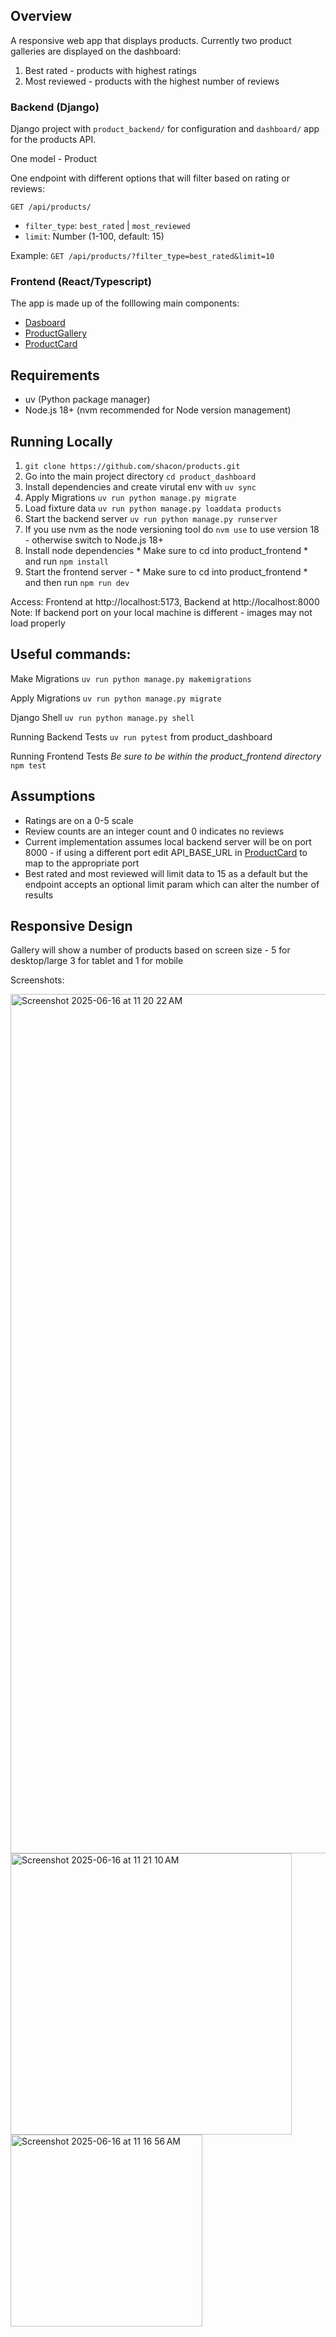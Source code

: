 
## Overview

A responsive web app that displays products. Currently two product galleries are displayed on the dashboard:
1. Best rated - products with highest ratings
2. Most reviewed - products with the highest number of reviews

### Backend (Django)

Django project with `product_backend/` for configuration and `dashboard/` app for the products API.

One model - Product

One endpoint with different options that will filter based on rating or reviews:

`GET /api/products/`
- `filter_type`: `best_rated` | `most_reviewed`
- `limit`: Number (1-100, default: 15)

Example: `GET /api/products/?filter_type=best_rated&limit=10`

### Frontend (React/Typescript)

The app is made up of the folllowing main components:
- [Dasboard](product_frontend/src/ProductDashboard/ProductDashboard.tsx)
- [ProductGallery](product_frontend/src/ProductGallery/ProductGallery.tsx)
- [ProductCard](product_frontend/src/ProductCard/ProductCard.tsx)


## Requirements

- uv (Python package manager)
- Node.js 18+ (nvm recommended for Node version management)


## Running Locally

1. `git clone https://github.com/shacon/products.git`
2. Go into the main project directory `cd product_dashboard`
3. Install dependencies and create virutal env with `uv sync`
4. Apply Migrations `uv run python manage.py migrate`
5. Load fixture data `uv run python manage.py loaddata products`
6. Start the backend server `uv run python manage.py runserver`
7. If you use nvm as the node versioning tool do `nvm use` to use version 18 - otherwise switch to Node.js 18+
8. Install node dependencies * Make sure to cd into product_frontend * and run `npm install`
9. Start the frontend server - * Make sure to cd into product_frontend * and then run `npm run dev`

Access: Frontend at http://localhost:5173, Backend at http://localhost:8000
Note: If backend port on your local machine is different - images may not load properly

## Useful commands:

Make Migrations
`uv run python manage.py makemigrations`

Apply Migrations
`uv run python manage.py migrate`

Django Shell
`uv run python manage.py shell`

Running Backend Tests
`uv run pytest` from product_dashboard

Running Frontend Tests
*Be sure to be within the product_frontend directory*
`npm test`


## Assumptions
- Ratings are on a 0-5 scale
- Review counts are an integer count and 0 indicates no reviews
- Current implementation assumes local backend server will be on port 8000 - if using a different port edit API_BASE_URL in [ProductCard](product_frontend/src/ProductCard/ProductCard.tsx) to map to the appropriate port
- Best rated and most reviewed will limit data to 15 as a default but the endpoint accepts an optional limit param which can alter the number of results


## Responsive Design

Gallery will show a number of products based on screen size - 5 for desktop/large 3 for tablet and 1 for mobile

Screenshots:

<img width="1375" alt="Screenshot 2025-06-16 at 11 20 22 AM" src="https://github.com/user-attachments/assets/835f989c-c0de-46d5-b970-59548d83c221" />


<img width="450" alt="Screenshot 2025-06-16 at 11 21 10 AM" src="https://github.com/user-attachments/assets/12d5e90a-72a7-4209-bda4-0d4111602794" />


<img width="307" alt="Screenshot 2025-06-16 at 11 16 56 AM" src="https://github.com/user-attachments/assets/db084d27-a6db-4b46-9807-02017ec71b7c" />



